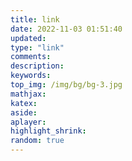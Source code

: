 ```yaml
---
title: link
date: 2022-11-03 01:51:40
updated:
type: "link"
comments:
description:
keywords:
top_img: /img/bg/bg-3.jpg
mathjax:
katex:
aside:
aplayer:
highlight_shrink:
random: true
---
```

